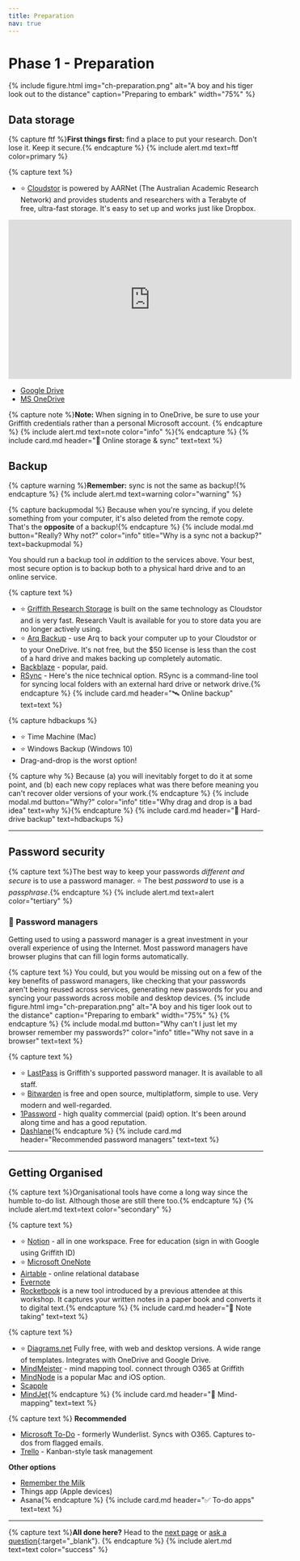 ```yaml
---
title: Preparation
nav: true
--- 
```



# Phase 1 - Preparation

{% include figure.html img="ch-preparation.png" alt="A boy and his tiger look out to the distance" caption="Preparing to embark" width="75%" %}

## Data storage

{% capture ftf %}**First things first:** find a place to put your research. Don't lose it. Keep it secure.{% endcapture %}
{% include alert.md text=ftf color=primary %}

{% capture text %}
 - ⭐️ [Cloudstor](https://cloudstor.aarnet.edu.au) is powered by AARNet (The Australian Academic Research Network) and provides students and researchers with a Terabyte of free, ultra-fast storage. It's easy to set up and works just like Dropbox.
 
 <iframe width="560" height="315" src="https://www.youtube.com/embed/mGaqxrrxfgA" frameborder="0" allow="accelerometer; autoplay; encrypted-media; gyroscope; picture-in-picture" allowfullscreen></iframe>
 
 - [Google Drive](https://www.google.com/drive/)
 - [MS OneDrive](https://griffitheduau-my.sharepoint.com/)

{% capture note %}**Note:** When signing in to OneDrive, be sure to use your Griffith credentials rather than a personal Microsoft account. {% endcapture %}
{% include alert.md text=note color="info" %}{% endcapture %}
{% include card.md header="🔄 Online storage & sync" text=text %}
 
## Backup

{% capture warning %}**Remember:** sync is not the same as backup!{% endcapture %}
{% include alert.md text=warning color="warning" %}

{% capture backupmodal %}
Because when you're syncing, if you delete something from your computer, it's also deleted from the remote copy. That's the **opposite** of a backup!{% endcapture %}
{% include modal.md button="Really? Why not?" color="info" title="Why is a sync not a backup?" text=backupmodal %}


You should run a backup tool *in addition* to the services above. Your best, most secure option is to backup both to a physical hard drive and to an online service.

{% capture text %}
 - ⭐️ [Griffith Research Storage](https://research-storage.griffith.edu.au) is built on the same technology as Cloudstor and is very fast. Research Vault is available for you to store data you are no longer actively using.
 - ⭐️ [Arq Backup](www.arqbackup/com) - use Arq to back your computer up to your Cloudstor or to your OneDrive. It's not free, but the $50 license is less than the cost of a hard drive and makes backing up completely automatic.
 - [Backblaze](https://www.backblaze.com) - popular, paid.
 - [RSync](https://rsync.samba.org) - Here's the nice technical option. RSync is a command-line tool for syncing local folders with an external hard drive or network drive.{% endcapture %}
{% include card.md header="🛰 Online backup" text=text %}

{% capture hdbackups %}
 - ⭐️ Time Machine (Mac)
 - ⭐️ Windows Backup (Windows 10)
 - Drag-and-drop is the worst option!

{% capture why %}
Because (a) you will inevitably forget to do it at some point, and (b) each new copy replaces what was there before meaning you can't recover older versions of your work.{% endcapture %} 
{% include modal.md button="Why?" color="info" title="Why drag and drop is a bad idea" text=why %}{% endcapture %}
{% include card.md header="💽 Hard-drive backup" text=hdbackups %}

---

## Password security

{% capture text %}The best way to keep your passwords *different and secure* is to use a password manager. ⭐️ The best *password* to use is a *passphrase*.{% endcapture %}
{% include alert.md text=alert color="tertiary" %}

### 🔐 Password managers

Getting used to using a password manager is a great investment in your overall experience of using the Internet. Most password managers have browser plugins that can fill login forms automatically. 

{% capture text %}
You could, but you would be missing out on a few of the key benefits of password managers, like checking that your passwords aren't being reused across services, generating new passwords for you and syncing your passwords across mobile and desktop devices.
{% include figure.html img="ch-preparation.png" alt="A boy and his tiger look out to the distance" caption="Preparing to embark" width="75%" %}
{% endcapture %}
{% include modal.md button="Why can't I just let my browser remember my passwords?" color="info" title="Why not save in a browser" text=text %}


{% capture text %}
 - ⭐️ [LastPass](https://www.griffith.edu.au/passwords/lastpass) is Griffith's supported password manager. It is available to all staff. 
 - ⭐️ [Bitwarden](www.bitwarden.com) is free and open source, multiplatform, simple to use. Very modern and well-regarded.
 - [1Password](https://1password.com) - high quality commercial (paid) option. It's been around along time and has a good reputation.
 - [Dashlane](https://www.dashlane.com){% endcapture %}
{% include card.md header="Recommended password managers" text=text %}

---

## Getting Organised

{% capture text %}Organisational tools have come a long way since the humble to-do list. Although those are still there too.{% endcapture %}
{% include alert.md text=text color="secondary" %}

{% capture text %}
 - ⭐️ [Notion](www.notion.so) - all in one workspace. Free for education (sign in with Google using Griffith ID)
 - ⭐️ [Microsoft OneNote](https://www.onenote.com/hrd)
 - [Airtable](www.airtable.com) - online relational database
 - [Evernote](https://evernote.com)
 - [Rocketbook](https://getrocketbook.com.au/) is a new tool introduced by a previous attendee at this workshop. It captures your written notes in a paper book and converts it to digital text.{% endcapture %}
{% include card.md header="📒 Note taking" text=text %}

{% capture text %}
 - ⭐️ [Diagrams.net](https://app.diagrams.net/) Fully free, with web and desktop versions. A wide range of templates. Integrates with OneDrive and Google Drive.
 - [MindMeister](https://www.mindmeister.com) - mind mapping tool. connect through O365 at Griffith
 - [MindNode](https://mindnode.com) is a popular Mac and iOS option.
 - [Scapple](https://www.literatureandlatte.com/scapple/overview)
 - [MindJet](https://www.mindjet.com){% endcapture %}
{% include card.md header="🧠 Mind-mapping" text=text %}
 
{% capture text %}
**Recommended**
 - [Microsoft To-Do](http://to-do.office.com) - formerly Wunderlist. Syncs with O365. Captures to-dos from flagged emails.
 - [Trello](trello.com) - Kanban-style task management
 
**Other options**
 - [Remember the Milk](https://www.rememberthemilk.com)
 - Things app (Apple devices)
 - Asana{% endcapture %}
{% include card.md header="✅ To-do apps" text=text %}
 
 ---
 
{% capture text %}**All done here?** Head to the [next page](2-discovery.html) or [ask a question](https://griffithu.padlet.org/y_banens1/60je7s1g90b3f69h){:target="_blank"}. 
{% endcapture %}
{% include alert.md text=text color="success" %}
